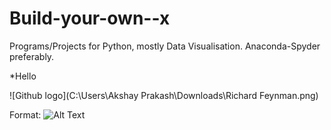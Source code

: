 # Build-your-own--x
Programs/Projects for Python, mostly Data Visualisation.
Anaconda-Spyder preferably.

*Hello

![Github logo](C:\Users\Akshay Prakash\Downloads\Richard Feynman.png)
 
Format: ![Alt Text](url)
